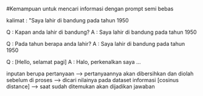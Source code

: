 #Kemampuan untuk mencari informasi dengan prompt semi bebas

kalimat : "Saya lahir di bandung pada tahun 1950

Q : Kapan anda lahir di bandung?
A : Saya lahir di bandung pada tahun 1950

Q : Pada tahun berapa anda lahir?
A : Saya lahir di bandung pada tahun 1950



Q : [Hello, selamat pagi]
A : Halo, perkenalkan saya ...

inputan berupa pertanyaan 
--> pertanyaannya akan dibersihkan dan diolah sebelum di proses 
--> dicari nilainya pada dataset informasi [cosinus distance]
--> saat sudah ditemukan akan dijadikan jawaban
